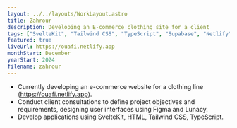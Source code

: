 ```yaml
---
layout: ../../layouts/WorkLayout.astro
title: Zahrour
description: Developing an E-commerce clothing site for a client
tags: ["SvelteKit", "Tailwind CSS", "TypeScript", "Supabase", "Netlify"]
featured: true
liveUrl: https://ouafi.netlify.app
monthStart: December
yearStart: 2024
filename: zahrour
--- 
```


- Currently developing an e-commerce website for a clothing line (https://ouafi.netlify.app).
- Conduct client consultations to define project objectives and requirements, designing user interfaces using Figma and Lunacy.
- Develop applications using SvelteKit, HTML, Tailwind CSS, TypeScript.